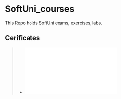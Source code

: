 # SoftUni_courses
This Repo holds  SoftUni exams, exercises, labs.

## Cerificates
> - ![Programming Basics - January 2021](/Certificates/Programming%20Basics%20-%20January%202021%20-%20Certificate.pdf)
